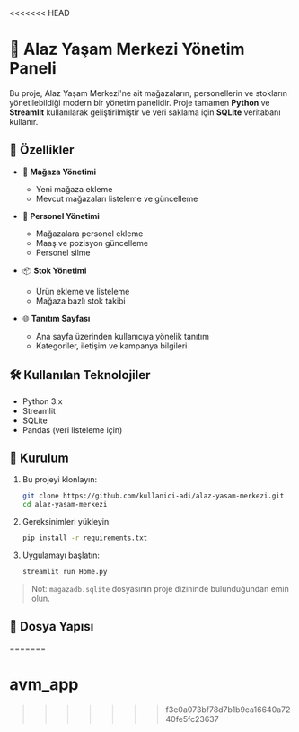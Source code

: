 <<<<<<< HEAD
# 🏬 Alaz Yaşam Merkezi Yönetim Paneli

Bu proje, Alaz Yaşam Merkezi'ne ait mağazaların, personellerin ve stokların yönetilebildiği modern bir yönetim panelidir. Proje tamamen **Python** ve **Streamlit** kullanılarak geliştirilmiştir ve veri saklama için **SQLite** veritabanı kullanır.

## 📌 Özellikler

- 🏪 **Mağaza Yönetimi**  
  - Yeni mağaza ekleme  
  - Mevcut mağazaları listeleme ve güncelleme  

- 👤 **Personel Yönetimi**  
  - Mağazalara personel ekleme  
  - Maaş ve pozisyon güncelleme  
  - Personel silme  

- 📦 **Stok Yönetimi**  
  - Ürün ekleme ve listeleme  
  - Mağaza bazlı stok takibi  

- 🌐 **Tanıtım Sayfası**  
  - Ana sayfa üzerinden kullanıcıya yönelik tanıtım  
  - Kategoriler, iletişim ve kampanya bilgileri  

## 🛠️ Kullanılan Teknolojiler

- Python 3.x  
- Streamlit  
- SQLite  
- Pandas (veri listeleme için)

## 🔧 Kurulum

1. Bu projeyi klonlayın:
    ```bash
    git clone https://github.com/kullanici-adi/alaz-yasam-merkezi.git
    cd alaz-yasam-merkezi
    ```

2. Gereksinimleri yükleyin:
    ```bash
    pip install -r requirements.txt
    ```

3. Uygulamayı başlatın:
    ```bash
    streamlit run Home.py
    ```

> Not: `magazadb.sqlite` dosyasının proje dizininde bulunduğundan emin olun.

## 📂 Dosya Yapısı

=======
# avm_app
>>>>>>> f3e0a073bf78d7b1b9ca16640a7240fe5fc23637
